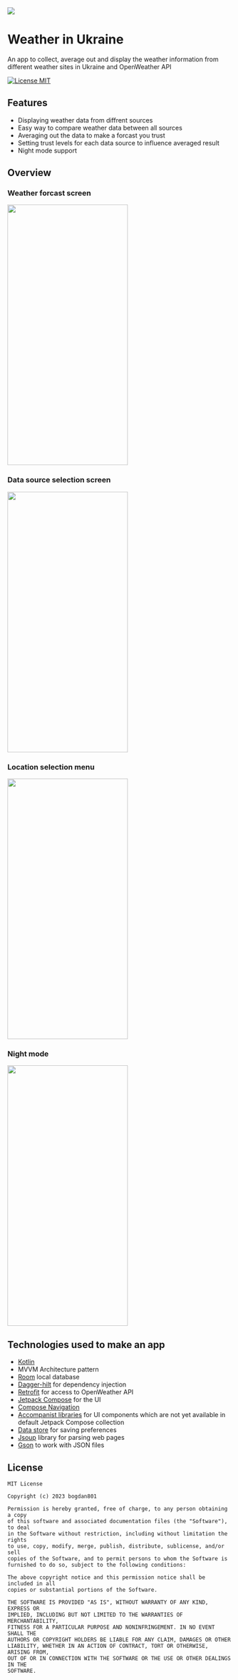 <img src="promo/eng/header/engHeader.png"/>

# Weather in Ukraine
An app to collect, average out and display the weather information from different weather sites in Ukraine and OpenWeather API

[![License MIT](https://img.shields.io/badge/license-MIT-blue.svg)](LICENSE)

## Features
- Displaying weather data from diffrent sources
- Easy way to compare weather data between all sources 
- Averaging out the data to make a forcast you trust
- Setting trust levels for each data source to influence averaged result
- Night mode support

## Overview
### Weather forcast screen
<img src="promo/eng/phone/1-weather.png" width="270" height="585">


### Data source selection screen
<img src="promo/eng/phone/2-datasources.png" width="270" height="585">


### Location selection menu
<img src="promo/eng/phone/3-location.png" width="270" height="585">


### Night mode
<img src="promo/eng/phone/4-darktheme.png" width="270" height="585">


## Technologies used to make an app
- [Kotlin](https://kotlinlang.org/)
- MVVM Architecture pattern
- [Room](https://developer.android.com/training/data-storage/room) local database
- [Dagger-hilt](https://dagger.dev/hilt/) for dependency injection
- [Retrofit](https://square.github.io/retrofit/) for access to OpenWeather API
- [Jetpack Compose](https://developer.android.com/jetpack/compose) for the UI
- [Compose Navigation](https://developer.android.com/jetpack/compose/navigation)
- [Accompanist libraries](https://google.github.io/accompanist/) for UI components which are not yet available in default Jetpack Compose collection
- [Data store](https://developer.android.com/topic/libraries/architecture/datastore) for saving preferences
- [Jsoup](https://jsoup.org/) library for parsing web pages
- [Gson](https://github.com/google/gson) to work with JSON files

## License
```
MIT License

Copyright (c) 2023 bogdan801

Permission is hereby granted, free of charge, to any person obtaining a copy
of this software and associated documentation files (the "Software"), to deal
in the Software without restriction, including without limitation the rights
to use, copy, modify, merge, publish, distribute, sublicense, and/or sell
copies of the Software, and to permit persons to whom the Software is
furnished to do so, subject to the following conditions:

The above copyright notice and this permission notice shall be included in all
copies or substantial portions of the Software.

THE SOFTWARE IS PROVIDED "AS IS", WITHOUT WARRANTY OF ANY KIND, EXPRESS OR
IMPLIED, INCLUDING BUT NOT LIMITED TO THE WARRANTIES OF MERCHANTABILITY,
FITNESS FOR A PARTICULAR PURPOSE AND NONINFRINGEMENT. IN NO EVENT SHALL THE
AUTHORS OR COPYRIGHT HOLDERS BE LIABLE FOR ANY CLAIM, DAMAGES OR OTHER
LIABILITY, WHETHER IN AN ACTION OF CONTRACT, TORT OR OTHERWISE, ARISING FROM,
OUT OF OR IN CONNECTION WITH THE SOFTWARE OR THE USE OR OTHER DEALINGS IN THE
SOFTWARE.

```
